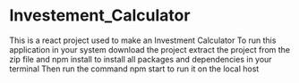 # Investement_Calculator
This is a react project used to make an Investment Calculator
To run this application in your system download the project extract the project from the zip file and npm install to install all packages and dependencies in your terminal
Then run the command npm start to run it on the local host
